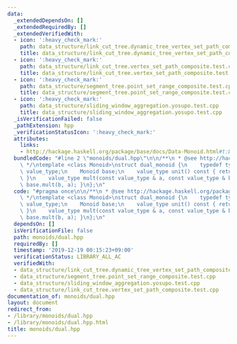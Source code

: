 ```yaml
---
data:
  _extendedDependsOn: []
  _extendedRequiredBy: []
  _extendedVerifiedWith:
  - icon: ':heavy_check_mark:'
    path: data_structure/link_cut_tree.dynamic_tree_vertex_set_path_composite.test.cpp
    title: data_structure/link_cut_tree.dynamic_tree_vertex_set_path_composite.test.cpp
  - icon: ':heavy_check_mark:'
    path: data_structure/link_cut_tree.vertex_set_path_composite.test.cpp
    title: data_structure/link_cut_tree.vertex_set_path_composite.test.cpp
  - icon: ':heavy_check_mark:'
    path: data_structure/segment_tree.point_set_range_composite.test.cpp
    title: data_structure/segment_tree.point_set_range_composite.test.cpp
  - icon: ':heavy_check_mark:'
    path: data_structure/sliding_window_aggregation.yosupo.test.cpp
    title: data_structure/sliding_window_aggregation.yosupo.test.cpp
  _isVerificationFailed: false
  _pathExtension: hpp
  _verificationStatusIcon: ':heavy_check_mark:'
  attributes:
    links:
    - http://hackage.haskell.org/package/base/docs/Data-Monoid.html#t:Dual
  bundledCode: "#line 2 \"monoids/dual.hpp\"\n\n/**\n * @see http://hackage.haskell.org/package/base/docs/Data-Monoid.html#t:Dual\n\
    \ */\ntemplate <class Monoid>\nstruct dual_monoid {\n    typedef typename Monoid::value_type\
    \ value_type;\n    Monoid base;\n    value_type unit() const { return base.unit();\
    \ }\n    value_type mult(const value_type & a, const value_type & b) const { return\
    \ base.mult(b, a); }\n};\n"
  code: "#pragma once\n\n/**\n * @see http://hackage.haskell.org/package/base/docs/Data-Monoid.html#t:Dual\n\
    \ */\ntemplate <class Monoid>\nstruct dual_monoid {\n    typedef typename Monoid::value_type\
    \ value_type;\n    Monoid base;\n    value_type unit() const { return base.unit();\
    \ }\n    value_type mult(const value_type & a, const value_type & b) const { return\
    \ base.mult(b, a); }\n};\n"
  dependsOn: []
  isVerificationFile: false
  path: monoids/dual.hpp
  requiredBy: []
  timestamp: '2019-12-19 00:15:23+09:00'
  verificationStatus: LIBRARY_ALL_AC
  verifiedWith:
  - data_structure/link_cut_tree.dynamic_tree_vertex_set_path_composite.test.cpp
  - data_structure/segment_tree.point_set_range_composite.test.cpp
  - data_structure/sliding_window_aggregation.yosupo.test.cpp
  - data_structure/link_cut_tree.vertex_set_path_composite.test.cpp
documentation_of: monoids/dual.hpp
layout: document
redirect_from:
- /library/monoids/dual.hpp
- /library/monoids/dual.hpp.html
title: monoids/dual.hpp
---
```

